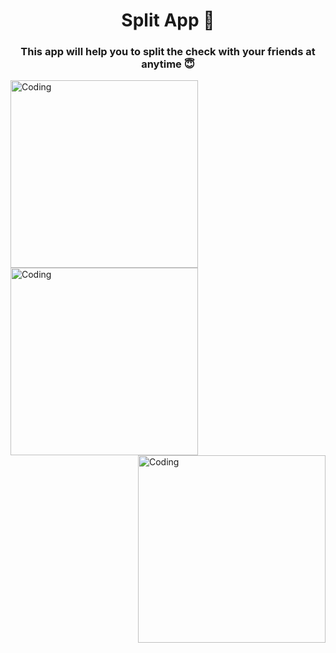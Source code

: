 <h1 align="center">Split App 💸</h1>
<h3 align="center">This app will help you to split the check with your friends at anytime 😇</h3>
<img align="left" alt="Coding" width="300" src="https://i.ibb.co/CmJG1Tz/Screenshot-2023-02-09-at-6-08-29-PM.png">
<img align="center" alt="Coding" width="300" src="https://i.ibb.co/vV557Tf/Screenshot-2023-02-09-at-6-09-07-PM.png">
<img align="right" alt="Coding" width="300" src="https://i.ibb.co/7zC5cQ8/Screenshot-2023-02-09-at-6-09-49-PM.png">

